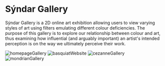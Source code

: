# Sýndar Gallery

Sýndar Gallery is a 2D online art exhibition allowing users to view varying styles of art using filters emulating different colour deficiencies. The purpose of this gallery is to explore our relationship between colour and art, thus examining how influential (and arguably important) an artist's intended perception is on the way we ultimately perceive their work.

![homepageGallery](https://user-images.githubusercontent.com/78596512/107230218-abdacc80-6a16-11eb-9f26-11f29e86b927.PNG)
![basquiatWebsite](https://user-images.githubusercontent.com/78596512/107230230-aed5bd00-6a16-11eb-8b25-05c810822ca0.PNG)
![cezanneGallery](https://user-images.githubusercontent.com/78596512/107230240-b2694400-6a16-11eb-9622-ae594f312ecd.PNG)
![mondrianGallery](https://user-images.githubusercontent.com/78596512/107230245-b4cb9e00-6a16-11eb-9c49-8e33d05b2d52.PNG)
